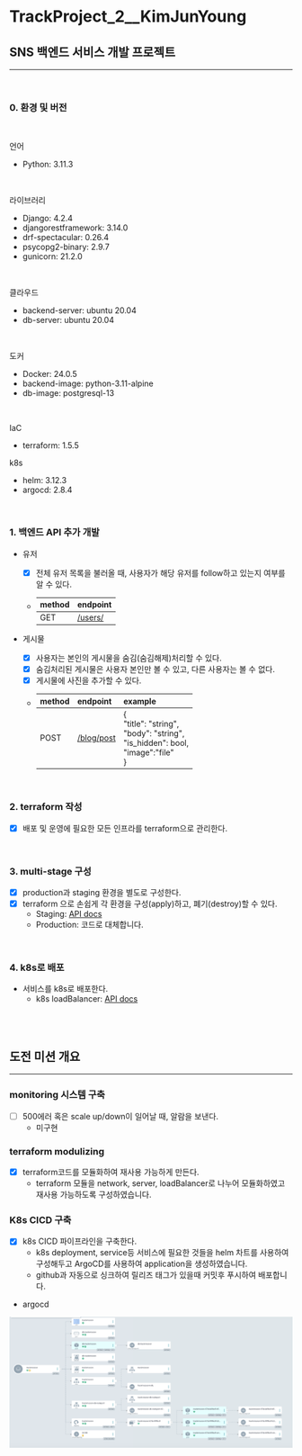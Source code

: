 # TrackProject_2__KimJunYoung


## SNS 백엔드 서비스 개발 프로젝트

---

<br>

### 0. 환경 및 버전

<br>

언어
- Python: 3.11.3

<br>

라이브러리
- Django: 4.2.4
- djangorestframework: 3.14.0
- drf-spectacular: 0.26.4
- psycopg2-binary: 2.9.7
- gunicorn: 21.2.0

<br>

클라우드
- backend-server: ubuntu 20.04
- db-server: ubuntu 20.04

<br>

도커
- Docker: 24.0.5
- backend-image: python-3.11-alpine
- db-image: postgresql-13

<br>

IaC
- terraform: 1.5.5

k8s
- helm: 3.12.3
- argocd: 2.8.4

<br>

### 1. 백엔드 API 추가 개발

- 유저
    - [x] 전체 유저 목록을 불러올 때, 사용자가 해당 유저를 follow하고 있는지 여부를 알 수 있다.
    - |method|endpoint|
        |------|------|
        |GET|[/users/](http://sns-lb-staging-19617966-7a5b35a9d8d7.kr.lb.naverncp.com/users/)|

- 게시물
    - [x] 사용자는 본인의 게시물을 숨김(숨김해제)처리할 수 있다.
    - [x] 숨김처리된 게시물은 사용자 본인만 볼 수 있고, 다른 사용자는 볼 수 없다.
    - [x] 게시물에 사진을 추가할 수 있다.
    - |method|endpoint|example|
        |------|------|------|
        |POST|[/blog/post](http://sns-lb-staging-19617966-7a5b35a9d8d7.kr.lb.naverncp.com/blog/post/)|{<br>"title": "string",<br>"body": "string",<br>"is_hidden": bool,<br> "image":"file"<br>}|
<br>

### 2. terraform 작성

- [x] 배포 및 운영에 필요한 모든 인프라를 terraform으로 관리한다.

<br>

### 3. multi-stage 구성

- [x] production과 staging 환경을 별도로 구성한다.
- [x] terraform 으로 손쉽게 각 환경을 구성(apply)하고, 폐기(destroy)할 수 있다.
  - Staging: [API docs](http://sns-lb-staging-19617966-7a5b35a9d8d7.kr.lb.naverncp.com/api/docs)
  - Production: 코드로 대체합니다.

<br>

### 4. k8s로 배포

- 서비스를 k8s로 배포한다.
  - k8s loadBalancer: [API docs](http://default-trackmission-0c522-19621759-db19447d1478.kr.lb.naverncp.com/api/docs)

<br><br>

## 도전 미션 개요

---

### monitoring 시스템 구축

- [ ] 500에러 혹은 scale up/down이 일어날 때, 알람을 보낸다.
  - 미구현

### terraform modulizing

- [x] terraform코드를 모듈화하여 재사용 가능하게 만든다.
  - terraform 모듈을 network, server, loadBalancer로 나누어 모듈화하였고 재사용 가능하도록 구성하였습니다.

### K8s CICD 구축

- [x] k8s CICD 파이프라인을 구축한다.
  - k8s deployment, service등 서비스에 필요한 것들을 helm 차트를 사용하여 구성해두고 ArgoCD를 사용하여 application을 생성하였습니다.
  - github과 자동으로 싱크하여 릴리즈 태그가 있을때 커밋후 푸시하여 배포합니다.

- argocd 

![](./docs_image/argocd.png)
